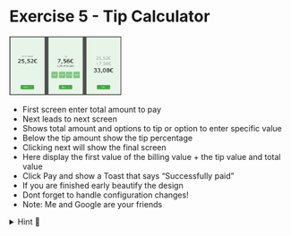# Exercise 5 - Tip Calculator

<img src="tip.png" width="200">

- First screen enter total amount to pay
- Next leads to next screen
- Shows total amount and options to tip or option to enter specific value
- Below the tip amount show the tip percentage
- Clicking next will show the final screen
- Here display the first value of the billing value + the tip value and total value
- Click Pay and show a Toast that says “Successfully paid”
- If you are finished early beautify the design
- Dont forget to handle configuration changes!
- Note: Me and Google are your friends

<details>
  <summary>Hint 🤫</summary>
Take a look at the following presentation again if you have troubles: https://docs.google.com/presentation/d/1s9Au5W7KABMAg2zjIYNIlV_jrnhTIiq1JwlEcZpP_v8/edit#slide=id.p
</details>
